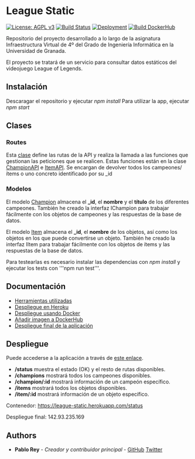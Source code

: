 # League Static

[![License: AGPL v3](https://img.shields.io/badge/License-AGPL%20v3-blue.svg)](https://www.gnu.org/licenses/agpl-3.0)
[![Build Status](https://travis-ci.org/PFeynman/proyecto-iv.svg?branch=master)](https://travis-ci.org/PFeynman/proyecto-iv)
[![Deployment](https://www.herokucdn.com/deploy/button.svg)](https://league-static.herokuapp.com/status)
[![Build DockerHub](https://img.shields.io/badge/build-DockerHub-blue.svg?logo=docker)](https://hub.docker.com/r/pfeynman/proyecto-iv/)

Repositorio del proyecto desarrollado a lo largo de la asignatura Infraestructura Virtual de 4º del Grado de Ingeniería Informática en la Universidad de Granada.

El proyecto se tratará de un servicio para consultar datos estáticos del videojuego League of Legends.

## Instalación

Descaragar el repositorio y ejecutar _npm install_ 
Para utilizar la app, ejecutar _npm start_

## Clases

### Routes

Esta [clase](https://github.com/PFeynman/proyecto-iv/blob/master/src/routes/routeProvider.ts) define las rutas de la API y realiza la llamada a las funciones que gestionan las peticiones que se realicen. Estas funciones están en la clase [ChampionAPI](https://github.com/PFeynman/proyecto-iv/blob/master/src/routes/Champions-API.ts) e [ItemAPI](https://github.com/PFeynman/proyecto-iv/blob/master/src/routes/Items-API.ts). Se encargan de devolver todos los campeones/ítems o uno concreto identificado por su _id

### Modelos
El modelo [Champion](https://github.com/PFeynman/proyecto-iv/blob/master/src/models/champion.ts) almacena el **_id**, el **nombre** y el **título** de los diferentes campeones. También he creado la interfaz IChampion para trabajar fácilmente con los objetos de campeones y las respuestas de la base de datos.

El modelo [Item](https://github.com/PFeynman/proyecto-iv/blob/master/src/models/item.ts) almacena el **_id**, el **nombre** de los objetos, así como los objetos en los que puede convertirse un objeto. También he creado la interfaz IItem para trabajar fácilmente con los objetos de ítems y las respuestas de la base de datos.

Para testearlas es necesario instalar las dependencias con _npm install_ y ejecutar los tests con '''npm run test'''.

## Documentación
* [Herramientas utilizadas](https://github.com/PFeynman/proyecto-iv/blob/master/doc/herramientas.md)
* [Despliegue en Heroku](https://github.com/PFeynman/proyecto-iv/blob/master/doc/despliegue.md)
* [Despliegue usando Docker](https://github.com/PFeynman/proyecto-iv/blob/master/doc/docker.md)
* [Añadir imagen a DockerHub](https://github.com/PFeynman/proyecto-iv/blob/master/doc/dockerhub.md)
* [Despliegue final de la aplicación](https://github.com/PFeynman/proyecto-iv/blob/master/doc/despliegue_final.md)

## Despliegue
Puede accederse a la aplicación a través de [este enlace](https://league-static.herokuapp.com/).
* **/status** muestra el estado (OK) y el resto de rutas disponibles.
* **/champions** mostrará todos los campeones disponibles.
* **/champion/:id** mostrará información de un campeón específico.
* **/items** mostrará todos los objetos disponibles.
* **/item/:id** mostrará información de un objeto específico.

Contenedor: https://league-static.herokuapp.com/status

Despliegue final: 142.93.235.169

## Authors

* __Pablo Rey__ - _Creador y contribuidor principal_ - [GitHub](https://github.com/PFeynman) [Twitter](https://twitter.com/PabloRPedrosa)

